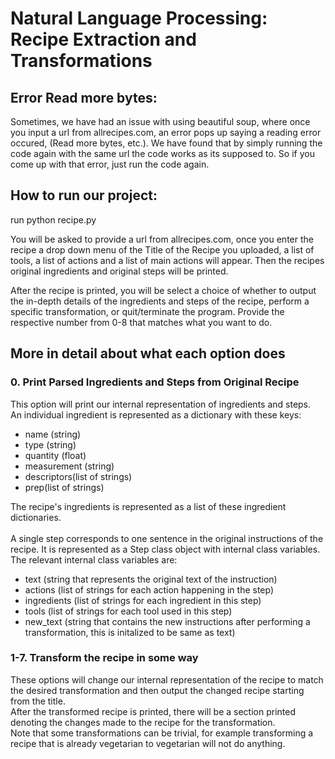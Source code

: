 # Natural Language Processing: Recipe Extraction and Transformations

<h2>Error Read more bytes:</h2>

Sometimes, we have had an issue with using beautiful soup, where once you input a url from allrecipes.com, an error pops up saying a reading error occured, (Read more bytes, etc.). We have found that by simply running the code again with the same url the code works as its supposed to. So if you come up with that error, just run the code again. 


<h2>How to run our project:</h2>

run python recipe.py

You will be asked to provide a url from allrecipes.com, once you enter the recipe a drop down menu of the Title of the Recipe you uploaded, a list of tools, a list of actions and a list of main actions will appear. Then the recipes original ingredients and original steps will be printed. 

After the recipe is printed, you will be select a choice of whether to output the in-depth details of the ingredients and steps of the recipe, perform a specific transformation, or quit/terminate the program. Provide the respective number from 0-8 that matches what you want to do.

<h2>More in detail about what each option does</h2>
<h3>0. Print Parsed Ingredients and Steps from Original Recipe</h3>
  This option will print our internal representation of ingredients and steps.<br />
  An individual ingredient is represented as a dictionary with these keys:
  <ul>
  <li>name (string)</li>
  <li>type (string)</li>
  <li>quantity (float)</li>
  <li>measurement (string)</li>
  <li>descriptors(list of strings)</li>
  <li>prep(list of strings)</li>
  </ul>
  The recipe's ingredients is represented as a list of these ingredient dictionaries.<br />
  <br />
  A single step corresponds to one sentence in the original instructions of the recipe. It is represented as a Step class object with internal class variables. <br />
  The relevant internal class variables are:
  <ul>
  <li>text (string that represents the original text of the instruction)</li>
  <li>actions (list of strings for each action happening in the step)</li>
  <li>ingredients (list of strings for each ingredient in this step)</li>
  <li>tools (list of strings for each tool used in this step)</li>
  <li>new_text (string that contains the new instructions after performing a transformation, this is initalized to be same as text)<br />
  </ul>
<h3>1-7. Transform the recipe in some way</h3>
  These options will change our internal representation of the recipe to match the desired transformation and then output the changed recipe starting from the title.<br />
  After the transformed recipe is printed, there will be a section printed denoting the changes made to the recipe for the transformation.<br />
  Note that some transformations can be trivial, for example transforming a recipe that is already vegetarian to vegetarian will not do anything.<br />
 

